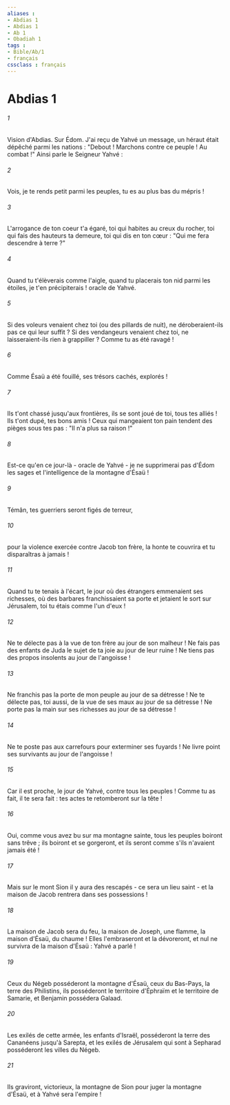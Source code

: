 ```yaml
---
aliases : 
- Abdias 1
- Abdias 1
- Ab 1
- Obadiah 1
tags : 
- Bible/Ab/1
- français
cssclass : français
---
```


# Abdias 1

###### 1
Vision d'Abdias. Sur Édom. J'ai reçu de Yahvé un message, un héraut était dépêché parmi les nations : "Debout ! Marchons contre ce peuple ! Au combat !" Ainsi parle le Seigneur Yahvé :
###### 2
Vois, je te rends petit parmi les peuples, tu es au plus bas du mépris !
###### 3
L'arrogance de ton coeur t'a égaré, toi qui habites au creux du rocher, toi qui fais des hauteurs ta demeure, toi qui dis en ton cœur : "Qui me fera descendre à terre ?"
###### 4
Quand tu t'élèverais comme l'aigle, quand tu placerais ton nid parmi les étoiles, je t'en précipiterais ! oracle de Yahvé.
###### 5
Si des voleurs venaient chez toi (ou des pillards de nuit), ne déroberaient-ils pas ce qui leur suffit ? Si des vendangeurs venaient chez toi, ne laisseraient-ils rien à grappiller ? Comme tu as été ravagé !
###### 6
Comme Ésaü a été fouillé, ses trésors cachés, explorés ! 
###### 7
Ils t'ont chassé jusqu'aux frontières, ils se sont joué de toi, tous tes alliés ! Ils t'ont dupé, tes bons amis ! Ceux qui mangeaient ton pain tendent des pièges sous tes pas : "Il n'a plus sa raison !"
###### 8
Est-ce qu'en ce jour-là - oracle de Yahvé - je ne supprimerai pas d'Édom les sages et l'intelligence de la montagne d'Ésaü !
###### 9
Témân, tes guerriers seront figés de terreur,
###### 10
pour la violence exercée contre Jacob ton frère, la honte te couvrira et tu disparaîtras à jamais !
###### 11
Quand tu te tenais à l'écart, le jour où des étrangers emmenaient ses richesses, où des barbares franchissaient sa porte et jetaient le sort sur Jérusalem, toi tu étais comme l'un d'eux !
###### 12
Ne te délecte pas à la vue de ton frère au jour de son malheur ! Ne fais pas des enfants de Juda le sujet de ta joie au jour de leur ruine ! Ne tiens pas des propos insolents au jour de l'angoisse ! 
###### 13
Ne franchis pas la porte de mon peuple au jour de sa détresse ! Ne te délecte pas, toi aussi, de la vue de ses maux au jour de sa détresse ! Ne porte pas la main sur ses richesses au jour de sa détresse ! 
###### 14
Ne te poste pas aux carrefours pour exterminer ses fuyards ! Ne livre point ses survivants au jour de l'angoisse ! 
###### 15
Car il est proche, le jour de Yahvé, contre tous les peuples ! Comme tu as fait, il te sera fait : tes actes te retomberont sur la tête ! 
###### 16
Oui, comme vous avez bu sur ma montagne sainte, tous les peuples boiront sans trêve ; ils boiront et se gorgeront, et ils seront comme s'ils n'avaient jamais été ! 
###### 17
Mais sur le mont Sion il y aura des rescapés - ce sera un lieu saint - et la maison de Jacob rentrera dans ses possessions ! 
###### 18
La maison de Jacob sera du feu, la maison de Joseph, une flamme, la maison d'Ésaü, du chaume ! Elles l'embraseront et la dévoreront, et nul ne survivra de la maison d'Ésaü : Yahvé a parlé ! 
###### 19
Ceux du Négeb posséderont la montagne d'Ésaü, ceux du Bas-Pays, la terre des Philistins, ils posséderont le territoire d'Éphraïm et le territoire de Samarie, et Benjamin possédera Galaad.
###### 20
Les exilés de cette armée, les enfants d'Israël, posséderont la terre des Cananéens jusqu'à Sarepta, et les exilés de Jérusalem qui sont à Sepharad posséderont les villes du Négeb.
###### 21
Ils graviront, victorieux, la montagne de Sion pour juger la montagne d'Ésaü, et à Yahvé sera l'empire !
